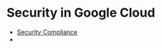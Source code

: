 # Security in Google Cloud


- [Security Compliance](http://cloud.google.com/security/compliance)
- 
